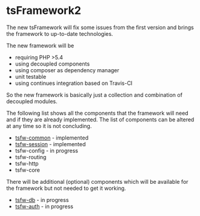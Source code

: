 tsFramework2
============

The new tsFramework will fix some issues from the first version and brings the framework to up-to-date technologies.

The new framework will be

* requiring PHP >5.4
* using decoupled components
* using composer as dependency manager
* unit testable
* using continues integration based on Travis-CI

So the new framework is basically just a collection and combination of decoupled modules.

The following list shows all the components that the framework will need and if they are already implemented. The list
of components can be altered at any time so it is not concluding.

* [tsfw-common](https://github.com/TiMESPLiNTER/tsfw-common) - implemented
* [tsfw-session](https://github.com/TiMESPLiNTER/tsfw-session) - implemented
* tsfw-config - in progress
* tsfw-routing
* tsfw-http
* tsfw-core

There will be additional (optional) components which will be available for the framework but not needed to get it working.

* [tsfw-db](https://github.com/TiMESPLiNTER/tsfw-db) - in progress
* [tsfw-auth](https://github.com/TiMESPLiNTER/tsfw-auth) - in progress